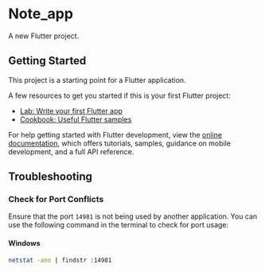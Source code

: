 # Note_app

A new Flutter project.

## Getting Started

This project is a starting point for a Flutter application.

A few resources to get you started if this is your first Flutter project:

- [Lab: Write your first Flutter app](https://docs.flutter.dev/get-started/codelab)
- [Cookbook: Useful Flutter samples](https://docs.flutter.dev/cookbook)

For help getting started with Flutter development, view the
[online documentation](https://docs.flutter.dev/), which offers tutorials,
samples, guidance on mobile development, and a full API reference.

## Troubleshooting

### Check for Port Conflicts

Ensure that the port `14981` is not being used by another application. You can use the following command in the terminal to check for port usage:

#### Windows
```sh
netstat -ano | findstr :14981